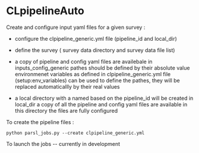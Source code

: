 # CLpipelineAuto

Create and configure input yaml files for a given survey :

- configure the clpipeline_generic.yml file  (pipeline_id and local_dir)
- define the survey  ( survey data directory and survey data file list)

- a copy of pipeline and config yaml files are availebale in inputs_config_generic
    pathes should be defined by their absolute value
    environmenet variables as defined in clpipeline_generic.yml file (setup:env_variables)
        can be used to define the pathes, they will be replaced automaticallly by their real values
    
- a local directory with a named based on the pipeline_id will be created in local_dir
    a copy of all the pipeline and config yaml files are  available in this directory
    the files are fully configured


To create the pipeline files :

    python parsl_jobs.py --create clpipeline_generic.yml


To launch the jobs -- currently in development

